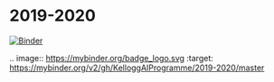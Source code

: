 # 2019-2020

[![Binder](https://mybinder.org/badge_logo.svg)](https://mybinder.org/v2/gh/KelloggAIProgramme/2019-2020/master)

.. image:: https://mybinder.org/badge_logo.svg
 :target: https://mybinder.org/v2/gh/KelloggAIProgramme/2019-2020/master
